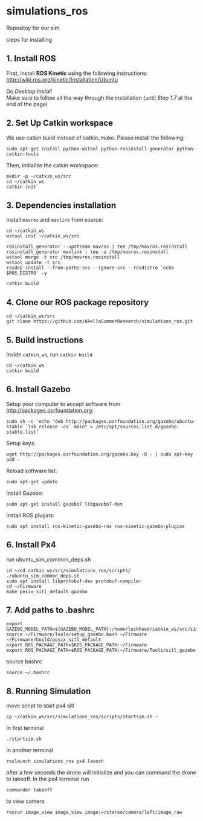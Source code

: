 # simulations_ros
Repositoy for our sim

steps for installing

## 1. Install ROS 

   First, install **ROS Kinetic** using the following instructions: http://wiki.ros.org/kinetic/Installation/Ubuntu 

   Do _Desktop Install_  
   Make sure to follow all the way through the installation (until _Step 1.7_ at the end of the page)

## 2. Set Up Catkin workspace 

We use catkin build instead of catkin_make. Please install the following: 
```
sudo apt-get install python-wstool python-rosinstall-generator python-catkin-tools
```

Then, initialize the catkin workspace: 
```
mkdir -p ~/catkin_ws/src
cd ~/catkin_ws
catkin init
```

## 3. Dependencies installation 

Install `mavros` and `mavlink` from source: 
```
cd ~/catkin_ws
wstool init ~/catkin_ws/src

rosinstall_generator --upstream mavros | tee /tmp/mavros.rosinstall
rosinstall_generator mavlink | tee -a /tmp/mavros.rosinstall
wstool merge -t src /tmp/mavros.rosinstall
wstool update -t src
rosdep install --from-paths src --ignore-src --rosdistro `echo $ROS_DISTRO` -y

catkin build
```

## 4. Clone our ROS package repository 

```
cd ~/catkin_ws/src 
git clone https://github.com/AkellaSummerResearch/simulations_ros.git
```

## 5. Build instructions 
   Inside `catkin_ws`, run `catkin build`

```
cd ~/catkin_ws 
catkin build 
```


## 6. Install Gazebo

Setup your computer to accept software from http://packages.osrfoundation.org:
```
sudo sh -c 'echo "deb http://packages.osrfoundation.org/gazebo/ubuntu-stable `lsb_release -cs` main" > /etc/apt/sources.list.d/gazebo-stable.list'
```

Setup keys:
```
wget http://packages.osrfoundation.org/gazebo.key -O - | sudo apt-key add - 
```

Reload software list: 
```
sudo apt-get update
```

Install Gazebo: 
```
sudo apt-get install gazebo7 libgazebo7-dev
```

Install ROS plugins: 
```
sudo apt install ros-kinetic-gazebo-ros ros-kinetic-gazebo-plugins
```



## 6. Install Px4 

run ubuntu_sim_common_deps.sh
```
cd ~/cd catkin_ws/src/simulations_ros/scripts/
./ubuntu_sim_common_deps.sh
sudo apt install libprotobuf-dev protobuf-compiler
cd ~/Firmware 
make posix_sitl_default gazebo
```
## 7. Add paths to .bashrc

```
export GAZEBO_MODEL_PATH=${GAZEBO_MODEL_PATH}:/home/lockheed/catkin_ws/src/simulations_ros/models
source ~/Firmware/Tools/setup_gazebo.bash ~/Firmware ~/Firmware/build/posix_sitl_default
export ROS_PACKAGE_PATH=$ROS_PACKAGE_PATH:~/Firmware
export ROS_PACKAGE_PATH=$ROS_PACKAGE_PATH:~/Firmware/Tools/sitl_gazebo
```
source bashrc
```
source ~/.bashrc
```

## 8. Running Simulation

move script to start px4 sitl 
```
cp ~/catkin_ws/src/simulations_ros/scripts/startsim.sh ~
```

In first terminal 
```
./startsim.sh
```
In another terminal

```
roslaunch simulations_ros px4.launch
```

after a few seconds the drone will initialize and you can command the drone to takeoff. In the px4 terminal run 

```
commander takeoff
```

to view camera
```
rosrun image_view image_view image:=/stereo/camera/left/image_raw
```